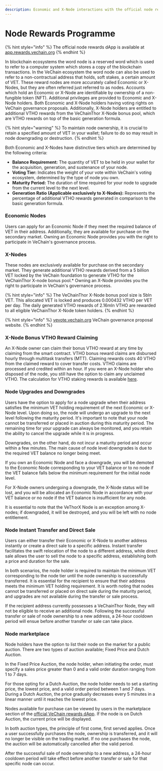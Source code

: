 ```yaml
---
description: Economic and X-Node interactions with the official node rewards dApp.
---
```


# Node Rewards Programme

{% hint style="info" %}
The official node rewards dApp is available at [app.rewards.vechain.org](https://app.rewards.vechain.org)
{% endhint %}

In blockchain ecosystems the word node is a reserved word which is used to refer to a computer system which stores a copy of the blockchain transactions. In the VeChain ecosystem the word node can also be used to refer to a non-contractual address that holds, soft stakes, a certain amount of VET. These reward nodes are more accurately called Economic or X-Nodes, but they are often referred just referred to as nodes. Accounts which hold an Economic or X-Node are identifiable by ownership of a non-fungible token (NFT). Additional privileges are provided to Economic and X-Node holders. Both Economic and X-Node holders having voting rights on VeChain governance proposals. Additionally, X-Node holders are entitled to additional VTHO rewards from the VeChainThor X-Node bonus pool, which are VTHO rewards on top of the basic generation formula.

{% hint style="warning" %}
To maintain node ownership, it is crucial to retain a specified amount of VET in your wallet; failure to do so may result in node downgrading or destruction.
{% endhint %}

Both Economic and X-Nodes have distinctive tiers which are determined by the following criteria:

* **Balance Requirement:** The quantity of VET to be held in your wallet for the acquisition, generation, and sustenance of your node.
* **Voting Tier:** Indicates the weight of your vote within VeChain's voting ecosystem, determined by the type of node you own.
* **Maturity Period:** The duration of time required for your node to upgrade from the current level to the next level.
* **Generation Ratio (Applicable exclusively to X-Nodes):** Represents the percentage of additional VTHO rewards generated in comparison to the basic generation formula.

### Economic Nodes

Users can apply for an Economic Node if they meet the required balance of VET in their address. Additionally, they are available for purchase on the secondary market. Owning an Economic Node provides you with the right to participate in VeChain's governance process.

### X-Nodes

These nodes are exclusively available for purchase on the secondary market. They generate additional VTHO rewards derived from a 5 billion VET locked by the VeChain foundation to generate VTHO for the VeChainThor X-node bonus pool.\* Owning an X-Node provides you the right to participate in VeChain's governance process.

{% hint style="info" %}
The VeChainThor X-Node bonus pool size is 5bln VET. This allocated VET is locked and produces 0.000432 VTHO per VET per day. The daily generated VTHO rewards of 2.16mln VTHO are rewarded to all eligible VeChainThor X-Node token holders.
{% endhint %}

{% hint style="info" %}
[vevote.vechain.org](https://vevote.vechain.org) VeChain governance proposal website.
{% endhint %}

### X-Node Bonus VTHO Reward Claiming

An X-Node owner can claim their bonus VTHO reward at any time by claiming from the smart contract. VTHO bonus reward claims are disbursed hourly through multitask transfers (MTT). Claiming rewards costs 40 VTHO from the claimed reward to cover transfer costs. VTHO claims are processed and credited within an hour. If you were an X-Node holder who disposed of the node, you still have the option to claim any unclaimed VTHO. The calculation for VTHO staking rewards is available [here](https://vechainstats.com/vtho-calculator/).

### Node Upgrades and Downgrades

Users have the option to apply for a node upgrade when their address satisfies the minimum VET holding requirement of the next Economic or X-Node level. Upon doing so, the node will undergo an upgrade to the next level following the maturity period. It's important to note that your node cannot be transferred or placed in auction during this maturity period. The remaining time for your upgrade can always be monitored, and you retain the ability to cancel the upgrade while it is in progress.

Downgrades, on the other hand, do not incur a maturity period and occur within a few minutes. The main cause of node level downgrades is due to the required VET balance no longer being meet.

If you own an Economic Node and face a downgrade, you will be demoted to the Economic Node corresponding to your VET balance or to no node if the VET balance falls below the minimum requirement for the initial node level.

For X-Node owners undergoing a downgrade, the X-Node status will be lost, and you will be allocated an Economic Node in accordance with your VET balance or no node if the VET balance is insufficient for any node.

It is essential to note that the VeThorX Node is an exception among X-nodes; if downgraded, it will be destroyed, and you will be left with no node entitlement.

### Node Instant Transfer and Direct Sale

Users can either transfer their Economic or X-Node to another address instantly or create a direct sale to a specific address. Instant transfer facilitates the swift relocation of the node to a different address, while direct sale allows the user to sell the node to a specific address, establishing both a price and duration for the sale.

In both scenarios, the node holder is required to maintain the minimum VET corresponding to the node tier until the node ownership is successfully transferred. It is essential for the recipient to ensure that their address meets the minimum VET holding requirement. It is worth noting that nodes cannot be transferred or placed on direct sale during the maturity period, and upgrades are not available during the transfer or sale process.

If the recipient address currently possesses a VeChainThor Node, they will not be eligible to receive an additional node. Following the successful transfer or sale of node ownership to a new address, a 24-hour cooldown period will ensue before another transfer or sale can take place.

### Node marketplace

Node holders have the option to list their node on the market for a public auction. There are two types of auction available; Fixed Price and Dutch Auction.

In the Fixed Price Auction, the node holder, when initiating the order, must specify a sales price greater than 0 and a valid order duration ranging from 1 to 7 days.

For those opting for a Dutch Auction, the node holder needs to set a starting price, the lowest price, and a valid order period between 1 and 7 days. During a Dutch Auction, the price gradually decreases every 5 minutes in a linear manner until it reaches the lowest price.

Nodes available for purchase can be viewed by users in the marketplace section of the [official VeChain rewards dApp](https://app.rewards.vechain.org). If the node is on Dutch Auction, the current price will be displayed.

In both auction types, the principle of first come, first served applies. Once a user successfully purchases the node, ownership is transferred, and it will no longer be visible on the trading market. If no one purchases the node, the auction will be automatically cancelled after the valid period.

After the successful sale of node ownership to a new address, a 24-hour cooldown period will take effect before another transfer or sale for that specific node can occur.
